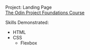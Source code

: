 Project: Landing Page <br>
[The Odin Project Foundations Course](https://www.theodinproject.com/paths/foundations/courses/foundations) <br>

Skills Demonstrated: <br>
- HTML
- CSS
     - Flexbox
